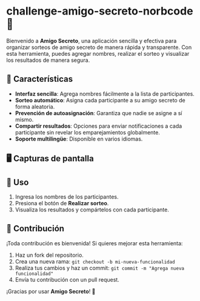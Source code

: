 # challenge-amigo-secreto-norbcode 🎁


Bienvenido a **Amigo Secreto**, una aplicación sencilla y efectiva para organizar sorteos de amigo secreto de manera rápida y transparente. Con esta herramienta, puedes agregar nombres, realizar el sorteo y visualizar los resultados de manera segura.


## 🚀 Características

- **Interfaz sencilla**: Agrega nombres fácilmente a la lista de participantes.
- **Sorteo automático**: Asigna cada participante a su amigo secreto de forma aleatoria.
- **Prevención de autoasignación**: Garantiza que nadie se asigne a sí mismo.
- **Compartir resultados**: Opciones para enviar notificaciones a cada participante sin revelar los emparejamientos globalmente.
- **Soporte multilingüe**: Disponible en varios idiomas.


## 🖥️ Capturas de pantalla



## 🔧 Uso

1. Ingresa los nombres de los participantes.
2. Presiona el botón de **Realizar sorteo**.
3. Visualiza los resultados y compártelos con cada participante.


## 🤝 Contribución

¡Toda contribución es bienvenida! Si quieres mejorar esta herramienta:

1. Haz un fork del repositorio.
2. Crea una nueva rama: `git checkout -b mi-nueva-funcionalidad`
3. Realiza tus cambios y haz un commit: `git commit -m "Agrega nueva funcionalidad"`
4. Envía tu contribución con un pull request.


¡Gracias por usar **Amigo Secreto**! 🎉

